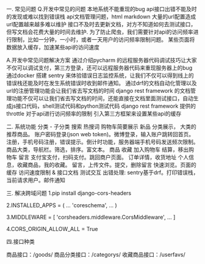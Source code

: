
一. 常见问题
Q.开发中常见的问题
本地系统不能重现的bug
api接口出错不能及时的发现或难以找到错误栈
api文档管理问题，html markdown
大量的url配置造成url配置越来越多难以维护
接口不及时去更新文档，对方不知道如何去测试接口，但写文档会花费大量的时间去维护.
为了防止爬虫，我们需要针对api的访问频率进行限制，比如一分钟，一小时，或者一天用户的访问频率限制问题。
某些页面将数据放入缓存，加速某些api的访问速度

A.开发中常见问题解决方案
通过介绍pycharm 的远程服务器代码调试技巧让大家不仅可以调试支付，第三方登录，还可以远程服务器代码来重现服务器上的bug
通过docker 搭建 sentry 来体验错误日志监控系统，让我们不仅可以得到线上的错误栈还能及时在发生系统错误时收到邮件通知。
通过drf的文档自动化管理以及url的注册管理功能会让我们省去写文档的时间
django rest framework 的文档管理功能不仅可以让我们省去写文档的时间，还能直接在文档里面测试接口，自动生成js接口代码，shell测试代码和python测试代码
django rest framework 提供的throttle 对于api进行访问频率的限制
引入第三方框架来设置某些api的缓存

二. 系统功能
分类 - 子分类 搜索 热搜词 购物车简要展示
新品 分类展示， 大类的推荐商品。
账户密码登录(json web token)。微博登录，输入账户跳转回首页。
注册，手机号码注册，错误提示。倒计时功能，服务器端手机号码发送频次限制。
商品大类，导航栏。筛选，排序。富文本。
商品 收藏 加入购物车 结算，移出购物车
留言 支付宝支付，扫码支付。跳回商户页面。
订单详情，收货地址
个人信息，收藏商品，我的收藏。
留言，上传文件。提交，删除留言
快速浏览。页面的缓存
访问速度限制 & 接口文档 测试交互
出错处理: sentry基于drf。打印错误栈，当前请求用户。邮件通知

三. 解决跨域问题
1.pip install django-cors-headers

2.INSTALLED_APPS = (
    ...
    'coreschema',
 ... )
 
3.MIDDLEWARE = [
    'corsheaders.middleware.CorsMiddleware',
    ...
]

4.CORS_ORIGIN_ALLOW_ALL = True

四.接口种类

商品接口：/goods/
商品分类接口：/categorys/
收藏商品接口：/userfavs/
